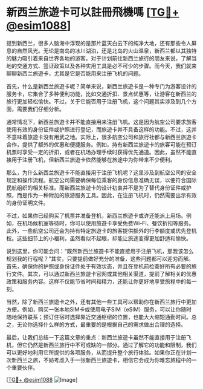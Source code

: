 # 新西兰旅遊卡可以註冊飛機嗎 [[TG💪+ @esim1088](https://t.me/s/esim1088)]

提到新西兰，很多人脑海中浮现的是那片蓝天白云下的纯净大地，还有那些令人屏息的自然风光。无论是南岛的冰川湖泊，还是北岛的火山温泉，新西兰都以其独特的魅力吸引着来自世界各地的游客。对于计划前往新西兰旅行的朋友来说，了解当地的交通方式、签证政策以及各种实用工具是必不可少的步骤。而今天，我们就来聊聊新西兰旅遊卡，尤其是它是否能用来注册飞机的问题。

首先，什么是新西兰旅遊卡呢？简单来说，新西兰旅遊卡是一种专门为游客设计的服务卡，它集合了多种便利功能，比如交通折扣、景点优惠等，让游客在新西兰的旅行更加轻松愉快。不过，关于它能否用于注册飞机，这个问题其实涉及到几个方面，需要我们仔细分析。

通常情况下，新西兰旅遊卡并不能直接用来注册飞机。这是因为航空公司要求旅客使用有效的身份证件或护照进行登记，而旅遊卡并不具备这样的功能。不过，这并不意味着旅遊卡没有用武之地。实际上，很多航空公司和旅行社都与新西兰旅遊卡合作，提供了额外的优惠和便捷服务。例如，持有新西兰旅遊卡的旅客可能在预订机票时享受一定的折扣，或者在机场办理手续时获得优先通道。因此，虽然不能直接用于注册飞机，但新西兰旅遊卡依然能够在旅途中为你带来不少便利。

那么，为什么新西兰旅遊卡不能直接用于注册飞机呢？这里涉及到航空公司的安全规定和操作流程。航空公司需要确保每位乘客的身份信息准确无误，以便符合国际民航组织的相关标准。而新西兰旅遊卡的设计初衷并不是为了替代身份证件或护照，而是作为一种附加的旅游服务工具。因此，在注册飞机时，仍然需要出示有效的身份证明文件。

不过，如果你已经购买了机票并准备登机，新西兰旅遊卡或许还能派上用场。例如，在机场候机室等待时，你可以使用旅遊卡享受免费Wi-Fi、餐饮折扣等服务。此外，一些航空公司还会为持有特定旅遊卡的旅客提供额外的行李额度或优先登机权。这些细节上的小福利，虽然看似不起眼，却能让旅途变得更加舒适和愉快。

说到这里，你可能会问：“既然新西兰旅遊卡不能直接用于注册飞机，那我该怎么规划我的行程呢？”其实，只要提前做好充分的准备，这些问题都可以迎刃而解。首先，确保你的护照或身份证件处于有效状态，并且在登机前检查好所有必要的旅行文件。其次，可以通过新西兰旅遊卡官网或其他相关渠道，提前了解相关的优惠政策和服务内容。这样不仅能节省时间和精力，还能让你更好地享受旅程中的每一刻。

当然，除了新西兰旅遊卡之外，还有其他一些工具可以帮助你在新西兰旅行中更加方便。例如，购买一张本地SIM卡或使用电子SIM（eSIM）服务，可以让你随时随地保持联系；预订住宿时选择靠近交通枢纽的位置，也能大大缩短通勤时间。总之，无论你选择什么样的方式，最重要的是根据自己的需求做出合理的选择。

最后，让我们总结一下这篇文章的重点：新西兰旅遊卡虽然不能直接用于注册飞机，但它仍然是新西兰旅行中不可或缺的一部分。通过了解它的功能和限制，我们可以更好地利用它所提供的各项服务，从而提升整个旅行体验。如果你正在计划一次新西兰之旅，不妨考虑入手一张新西兰旅遊卡，相信它会成为你难忘旅程中的一个重要伙伴。

[[TG💪+ @esim1088](https://t.me/s/esim1088) ![Image](https://i.postimg.cc/4NQfJmqS/Snipaste-2025-05-13-00-14-12.png)]